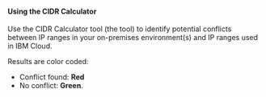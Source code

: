 #### Using the CIDR Calculator

Use the CIDR Calculator tool (the tool) to identify potential conflicts between IP ranges in your on-premises environment(s) and IP ranges used in IBM Cloud.

Results are color coded: 
   - Conflict found: **Red**
   - No conflict: **Green**.
